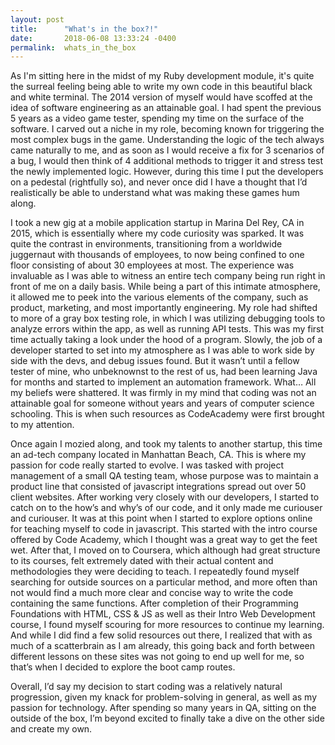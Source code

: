 ```yaml
---
layout: post
title:      "What's in the box?!"
date:       2018-06-08 13:33:24 -0400
permalink:  whats_in_the_box
---
```




As I'm sitting here in the midst of my Ruby development module, it's quite the surreal feeling being able to write my own code in this beautiful black and white terminal.   The 2014 version of myself would have scoffed at the idea of software engineering as an attainable goal.  I had spent the previous 5 years as a video game tester, spending my time on the surface of the software.  I carved out a niche in my role, becoming known for triggering the most complex bugs in the game.  Understanding the logic of the tech always came naturally to me, and as soon as I would receive a fix for 3 scenarios of a bug, I would then think of 4 additional methods to trigger it and stress test the newly implemented logic.  However, during this time I put the developers on a pedestal (rightfully so), and never once did I have a thought that I’d realistically be able to understand what was making these games hum along.

I took a new gig at a mobile application startup in Marina Del Rey, CA in 2015, which is essentially where my code curiosity was sparked.  It was quite the contrast in environments, transitioning from a worldwide juggernaut with thousands of employees, to now being confined to one floor consisting of about 30 employees at most.  The experience was invaluable as I was able to witness an entire tech company being run right in front of me on a daily basis.  While being a part of this intimate atmosphere, it allowed me to peek into the various elements of the company, such as product, marketing, and most importantly engineering.  My role had shifted to more of a gray box testing role, in which I was utilizing debugging tools to analyze errors within the app, as well as running API tests.  This was my first time actually taking a look under the hood of a program.  Slowly, the job of a developer started to set into my atmosphere as I was able to work side by side with the devs, and debug issues found.  But it wasn’t until a fellow tester of mine, who unbeknownst to the rest of us, had been learning Java for months and started to implement an automation framework.  What… All my beliefs were shattered.  It was firmly in my mind that coding was not an attainable goal for someone without years and years of computer science schooling.  This is when such resources as CodeAcademy were first brought to my attention.  

Once again I mozied along, and took my talents to another startup, this time an ad-tech company located in Manhattan Beach, CA.  This is where my passion for code really started to evolve.  I was tasked with project management of a small QA testing team, whose purpose was to maintain a product line that consisted of javascript integrations spread out over 50 client websites.  After working very closely with our developers, I started to catch on to the how’s and why’s of our code, and it only made me curiouser and curiouser.  It was at this point when I started to explore options online for teaching myself to code in javascript.  This started with the intro course offered by Code Academy, which I thought was a great way to get the feet wet.  After that, I moved on to Coursera, which although had great structure to its courses, felt extremely dated with their actual content and methodologies they were deciding to teach.  I repeatedly found myself searching for outside sources on a particular method, and more often than not would find a much more clear and concise way to write the code containing the same functions.  After completion of their Programming Foundations with HTML, CSS & JS as well as their Intro Web Development course, I found myself scouring for more resources to continue my learning.  And while I did find a few solid resources out there, I realized that with as much of a scatterbrain as I am already, this going back and forth between different lessons on these sites was not going to end up well for me, so that’s when I decided to explore the boot camp routes. 
 
Overall, I’d say my decision to start coding was a relatively natural progression, given my knack for problem-solving in general, as well as my passion for technology.  After spending so many years in QA, sitting on the outside of the box, I’m beyond excited to finally take a dive on the other side and create my own.  


